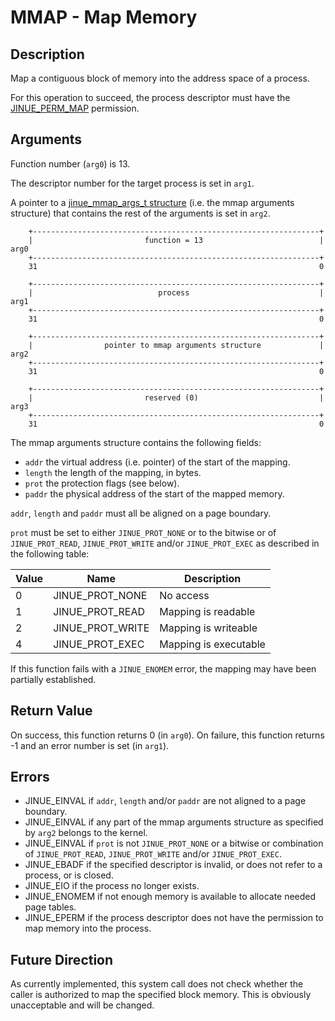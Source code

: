 # MMAP - Map Memory

## Description

Map a contiguous block of memory into the address space of a process.

For this operation to succeed, the process descriptor must have the
[JINUE_PERM_MAP](../../include/jinue/shared/asm/permissions.h) permission.

## Arguments

Function number (`arg0`) is 13.

The descriptor number for the target process is set in `arg1`.

A pointer to a [jinue_mmap_args_t structure](../../include/jinue/shared/types.h)
(i.e. the mmap arguments structure) that contains the rest of the arguments is
set in `arg2`.

```
    +----------------------------------------------------------------+
    |                         function = 13                          |  arg0
    +----------------------------------------------------------------+
    31                                                               0
    
    +----------------------------------------------------------------+
    |                            process                             |  arg1
    +----------------------------------------------------------------+
    31                                                               0
    
    +----------------------------------------------------------------+
    |                pointer to mmap arguments structure             |  arg2
    +----------------------------------------------------------------+
    31                                                               0

    +----------------------------------------------------------------+
    |                         reserved (0)                           |  arg3
    +----------------------------------------------------------------+
    31                                                               0
```

The mmap arguments structure contains the following fields:

* `addr` the virtual address (i.e. pointer) of the start of the mapping.
* `length` the length of the mapping, in bytes.
* `prot` the protection flags (see below).
* `paddr` the physical address of the start of the mapped memory.

`addr`, `length` and `paddr` must all be aligned on a page boundary.

`prot` must be set to either `JINUE_PROT_NONE` or to the bitwise or of
`JINUE_PROT_READ`, `JINUE_PROT_WRITE` and/or `JINUE_PROT_EXEC` as described in
the following table:

| Value | Name             | Description           |
|-------|------------------|-----------------------|
| 0     | JINUE_PROT_NONE  | No access             |
| 1     | JINUE_PROT_READ  | Mapping is readable   |
| 2     | JINUE_PROT_WRITE | Mapping is writeable  |
| 4     | JINUE_PROT_EXEC  | Mapping is executable |

If this function fails with a `JINUE_ENOMEM` error, the mapping may have been
partially established.

## Return Value

On success, this function returns 0 (in `arg0`). On failure, this function
returns -1 and an error number is set (in `arg1`).

## Errors

* JINUE_EINVAL if `addr`, `length` and/or `paddr` are not aligned to a page
boundary.
* JINUE_EINVAL if any part of the mmap arguments structure as specified by
`arg2` belongs to the kernel.
* JINUE_EINVAL if `prot` is not `JINUE_PROT_NONE` or a bitwise or combination
of `JINUE_PROT_READ`, `JINUE_PROT_WRITE` and/or `JINUE_PROT_EXEC`.
* JINUE_EBADF if the specified descriptor is invalid, or does not refer to a
process, or is closed.
* JINUE_EIO if the process no longer exists.
* JINUE_ENOMEM if not enough memory is available to allocate needed page
tables.
* JINUE_EPERM if the process descriptor does not have the permission to map
memory into the process.

## Future Direction

As currently implemented, this system call does not check whether the caller is
authorized to map the specified block memory. This is obviously unacceptable and
will be changed.
